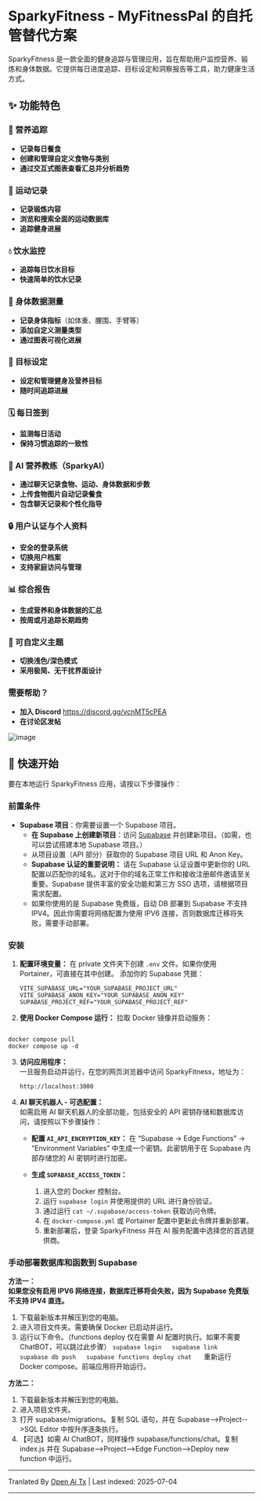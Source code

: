 # SparkyFitness - MyFitnessPal 的自托管替代方案

SparkyFitness 是一款全面的健身追踪与管理应用，旨在帮助用户监控营养、锻炼和身体数据。它提供每日进度追踪、目标设定和洞察报告等工具，助力健康生活方式。


## ✨ 功能特色

### 🍎 营养追踪

* **记录每日餐食**
* **创建和管理自定义食物与类别**
* **通过交互式图表查看汇总并分析趋势**

### 💪 运动记录

* **记录锻炼内容**
* **浏览和搜索全面的运动数据库**
* **追踪健身进展**

### 💧 饮水监控

* **追踪每日饮水目标**
* **快速简单的饮水记录**

### 📏 身体数据测量

* **记录身体指标**（如体重、腰围、手臂等）
* **添加自定义测量类型**
* **通过图表可视化进展**

### 🎯 目标设定

* **设定和管理健身及营养目标**
* **随时间追踪进展**

### 🗓️ 每日签到

* **监测每日活动**
* **保持习惯追踪的一致性**

### 🤖 AI 营养教练（SparkyAI）

* **通过聊天记录食物、运动、身体数据和步数**
* **上传食物图片自动记录餐食**
* **包含聊天记录和个性化指导**

### 🔒 用户认证与个人资料

* **安全的登录系统**
* **切换用户档案**
* **支持家庭访问与管理**

### 📊 综合报告

* **生成营养和身体数据的汇总**
* **按周或月追踪长期趋势**

### 🎨 可自定义主题

* **切换浅色/深色模式**
* **采用极简、无干扰界面设计**

### 需要帮助？
* **加入 Discord**
  https://discord.gg/vcnMT5cPEA
* **在讨论区发帖**


![image](https://github.com/user-attachments/assets/ccc7f34e-a663-405f-a4d4-a9888c3197bc)


## 🚀 快速开始

要在本地运行 SparkyFitness 应用，请按以下步骤操作：

### 前置条件

*   **Supabase 项目**：你需要设置一个 Supabase 项目。
    *   **在 Supabase 上创建新项目**：访问 [Supabase](https://app.supabase.com/) 并创建新项目。（如需，也可以尝试搭建本地 Supabase 项目。）
    *   从项目设置（API 部分）获取你的 Supabase 项目 URL 和 Anon Key。
    *   **Supabase 认证的重要说明：** 请在 Supabase 认证设置中更新你的 URL 配置以匹配你的域名。这对于你的域名正常工作和接收注册邮件邀请至关重要。Supabase 提供丰富的安全功能和第三方 SSO 选项，请根据项目需求配置。
    *   如果你使用的是 Supabase 免费版，自动 DB 部署到 Supabase 不支持 IPV4。因此你需要将网络配置为使用 IPV6 连接，否则数据库迁移将失败，需要手动部署。       


    

### 安装

1.  **配置环境变量：**
    在 private 文件夹下创建 `.env` 文件。如果你使用 Portainer，可直接在其中创建。
    添加你的 Supabase 凭据：
    ```
    VITE_SUPABASE_URL="YOUR_SUPABASE_PROJECT_URL"
    VITE_SUPABASE_ANON_KEY="YOUR_SUPABASE_ANON_KEY"
    SUPABASE_PROJECT_REF="YOUR_SUPABASE_PROJECT_REF"    
    ```

2.  **使用 Docker Compose 运行：**
    拉取 Docker 镜像并启动服务：
    ```sh
```
docker compose pull
docker compose up -d
```

3.  **访问应用程序：**  
    一旦服务启动并运行，在您的网页浏览器中访问 SparkyFitness，地址为：  
    ```
    http://localhost:3000
    ```

4.  **AI 聊天机器人 - 可选配置：**  
    如需启用 AI 聊天机器人的全部功能，包括安全的 API 密钥存储和数据库访问，请按照以下步骤操作：

    *   **配置 `AI_API_ENCRYPTION_KEY`：** 在 “Supabase -> Edge Functions” -> “Environment Variables” 中生成一个密钥。此密钥用于在 Supabase 内部存储您的 AI 密钥时进行加密。

    *   **生成 `SUPABASE_ACCESS_TOKEN`：**
        1.  进入您的 Docker 控制台。
        2.  运行 `supabase login` 并使用提供的 URL 进行身份验证。
        3.  通过运行 `cat ~/.supabase/access-token` 获取访问令牌。
        4.  在 `docker-compose.yml` 或 Portainer 配置中更新此令牌并重新部署。
        5.  重新部署后，登录 SparkyFitness 并在 AI 服务配置中选择您的首选提供商。
     

### 手动部署数据库和函数到 Supabase

**方法一：**  
**如果您没有启用 IPV6 网络连接，数据库迁移将会失败，因为 Supabase 免费版不支持 IPV4 直连。**

   1. 下载最新版本并解压到您的电脑。
   2. 进入项目文件夹。需要确保 Docker 已启动并运行。
   3. 运行以下命令。（functions deploy 仅在需要 AI 配置时执行。如果不需要 ChatBOT，可以跳过此步骤）
``
      supabase login  
      supabase link  
      supabase db push  
      supabase functions deploy chat   
``
重新运行 Docker compose。前端应用将开始运行。

**方法二：**  
   1. 下载最新版本并解压到您的电脑。  
   2. 进入项目文件夹。  
   3. 打开 supabase/migrations。复制 SQL 语句，并在 Supabase-->Project-->SQL Editor 中按升序逐条执行。  
   4. 【可选】如需 AI ChatBOT，同样操作 supabase/functions/chat。复制 index.js 并在 Supabase-->Project-->Edge Function-->Deploy new function 中运行。  


---

Tranlated By [Open Ai Tx](https://github.com/OpenAiTx/OpenAiTx) | Last indexed: 2025-07-04

---